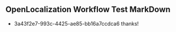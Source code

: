 ## OpenLocalization Workflow Test MarkDown
* 3a43f2e7-993c-4425-ae85-bb16a7ccdca6 thanks!

<!--HONumber=Aug16_HO3-->


